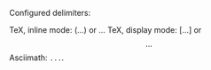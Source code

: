 Configured delimiters:

TeX, inline mode: \(...\) or $...$
TeX, display mode: \[...\] or $$...$$
Asciimath: `...`.
